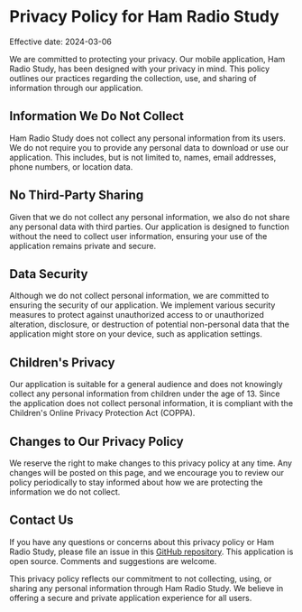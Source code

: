 # Privacy Policy for Ham Radio Study

Effective date: 2024-03-06

We are committed to protecting your privacy. Our mobile application, Ham Radio Study, has been designed with your privacy in mind. This policy outlines our practices regarding the collection, use, and sharing of information through our application.

## Information We Do Not Collect

Ham Radio Study does not collect any personal information from its users. We do not require you to provide any personal data to download or use our application. This includes, but is not limited to, names, email addresses, phone numbers, or location data.

## No Third-Party Sharing

Given that we do not collect any personal information, we also do not share any personal data with third parties. Our application is designed to function without the need to collect user information, ensuring your use of the application remains private and secure.

## Data Security

Although we do not collect personal information, we are committed to ensuring the security of our application. We implement various security measures to protect against unauthorized access to or unauthorized alteration, disclosure, or destruction of potential non-personal data that the application might store on your device, such as application settings.

## Children's Privacy

Our application is suitable for a general audience and does not knowingly collect any personal information from children under the age of 13. Since the application does not collect personal information, it is compliant with the Children's Online Privacy Protection Act (COPPA).

## Changes to Our Privacy Policy

We reserve the right to make changes to this privacy policy at any time. Any changes will be posted on this page, and we encourage you to review our policy periodically to stay informed about how we are protecting the information we do not collect.

## Contact Us

If you have any questions or concerns about this privacy policy or Ham Radio Study, please file an issue in this [GitHub repository](https://github.com/rprouse/HamRadioStudy/issues). This application is open source. Comments and suggestions are welcome.

This privacy policy reflects our commitment to not collecting, using, or sharing any personal information through Ham Radio Study. We believe in offering a secure and private application experience for all users.

